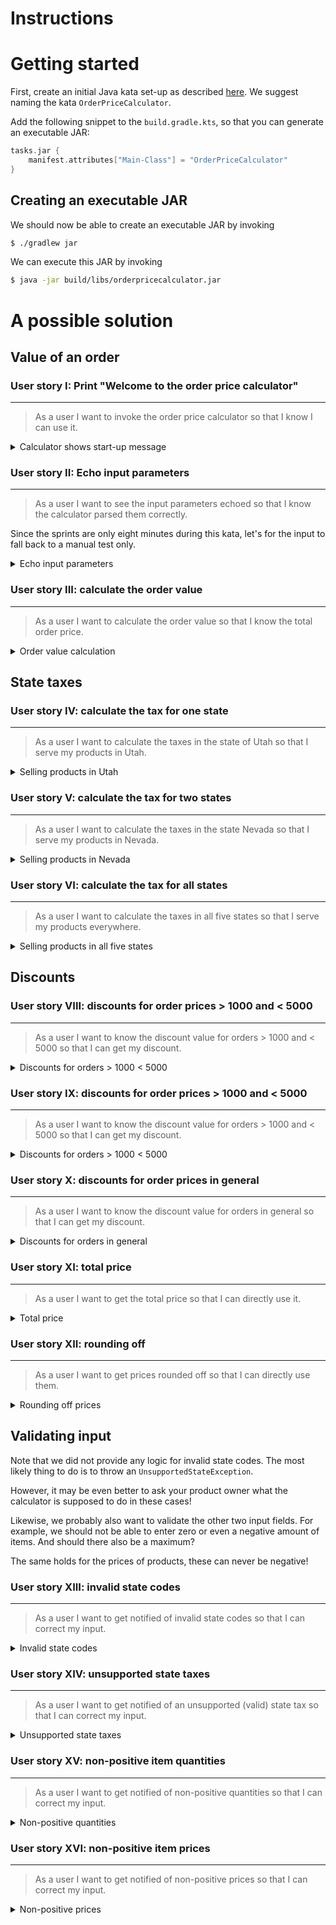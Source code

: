 # Instructions

# Getting started

First, create an initial Java kata set-up as described [here](https://github.com/zhendrikse/tdd/tree/master/cookiecutter).
We suggest naming the kata `OrderPriceCalculator`.

Add the following snippet to the `build.gradle.kts`, so that you can generate an executable JAR:

```kotlin
tasks.jar {
    manifest.attributes["Main-Class"] = "OrderPriceCalculator"
}
```

## Creating an executable JAR

We should now be able to create an executable JAR by invoking

```bash
$ ./gradlew jar
```

We can execute this JAR by invoking

```bash
$ java -jar build/libs/orderpricecalculator.jar
```

# A possible solution

## Value of an order

### **User story I**: Print "Welcome to the order price calculator"
---

> As a user I want to invoke the order price calculator so that I know I can use it.

<details>
  <summary>Calculator shows start-up message</summary>

Let's write a test first:

```java
class OrderPriceCalculatorTest {
    @Test 
    void calculatorShowsStartUpMessage() {
        OrderPriceCalculator calculator = new OrderPriceCalculator();
        assertEquals("Welcome to the order price calculator!", calculator.getStartUpMessage());
    }
}
```

and make it pass

```java
public class OrderPriceCalculator {
    public String getStartUpMessage() {
        return "Welcome to the order price calculator!";
    }
    // ...
```

For the calculator, in the `main()` we add

```java
public static void main(String[] args) {
    final OrderPriceCalculator calculator = new OrderPriceCalculator();
    System.out.println(calculator.getStartUpMessage());
}
```

Finally, we need to verify the output when we run the executable JAR file:

```bash
$ java -jar build/libs/orderpricecalculator.jar 
Picked up JAVA_TOOL_OPTIONS:  -Xmx3489m
Welcome to the order price calculator!
```

</details>

### **User story II**: Echo input parameters
---

> As a user I want to see the input parameters echoed so that I know the calculator parsed them correctly.

Since the sprints are only eight minutes during this kata, let's for the input to fall back to a manual test only.

<details>
  <summary>Echo input parameters</summary>

Let's collect all parameters into one value (i.e. immutable) object:

```java
public class InputParameters {
    public final int quantity;
    public final double price;
    public final String state;

    public InputParameters(final int quantity, final double price, final String state) {
        this.quantity = quantity;
        this.price = price;
        this.state = state;
    }

    public String toString() {
        return "Quantity: " + quantity + ", Price: " + price + ", State: " + state;
    }
}
```

With this object, we can easily read the input parameters from the command line

```java
    // ...

    public InputParameters readInputParameters() {
        try (Scanner scanner = new Scanner(System.in)) {
            System.out.print("How many items: ");
            Integer numberOfItems = scanner.nextInt();

            System.out.print("Price item: ");
            Double pricePerItem = scanner.nextDouble();

            System.out.print("Two-letter state code: ");
            String stateCode = scanner.next();

            return new InputParameters(numberOfItems, pricePerItem, stateCode);
        }
    }

    public static void main(String[] args) {
        final OrderPriceCalculator calculator = new OrderPriceCalculator();
        System.out.println(calculator.getStartUpMessage());
        System.out.println(calculator.readInputParameters());
    }
}
```
</details>

### **User story III**: calculate the order value
---

> As a user I want to calculate the order value so that I know the total order price.

<details>
<summary>Order value calculation</summary>

Let's write a test first!

```java
@Test
void calculatesOrderValue() {
    assertEquals(690.0, calculator.calculateOrderValue(2, 345.00));
}
```

We can make this test pass by adding the `calculateOrderValue()` method to the production code:

```java
double calculateOrderValue(final int quantity, final double price) {
    return quantity * price;
}
```

Finally, this should also be echoed on the console:

```java
public static void main(String[] args) {
    final OrderPriceCalculator calculator = new OrderPriceCalculator();
    System.out.println(calculator.getStartUpMessage());

    final InputParameters input = calculator.readInputParameters();
    System.out.println(input);
    System.out.println("Order value: " + calculator.calculateOrderValue(input.quantity, input.price));
}
```
</details>

## State taxes

### **User story IV**: calculate the tax for one state
---

> As a user I want to calculate the taxes in the state of Utah so that I serve my products in Utah.

<details>
<summary>Selling products in Utah</summary>

Let's write a test first!

```java
@Test
void calculatesTaxesInUtah() {
    OrderPriceCalculator classUnderTest = new OrderPriceCalculator();
    assertEquals(47.265, classUnderTest.calculateTax(new InputParameters(2, 345.00, "UT")));
}
```

We can make this test pass by adding the `calculateTax()` method to the production code:

```java
double calculateTax(final InputParameters input) {
    return calculateOrderValue(input.quantity, input.price) * 6.85 * 0.01;
}
```

Finally, this should also be echoed on the console:

```java
public static void main(String[] args) {
    final OrderPriceCalculator calculator = new OrderPriceCalculator();
    System.out.println(calculator.getStartUpMessage());

    final InputParameters input = calculator.readInputParameters();
    System.out.println(input);
    System.out.println("Order value: " + calculator.calculateOrderValue(input.quantity, input.price));
    System.out.println("Tax amount: " + calculator.calculateTax(input));
}
```

</details>

### **User story V**: calculate the tax for two states
---

> As a user I want to calculate the taxes in the state Nevada so that I serve my products in Nevada.

<details>
<summary>Selling products in Nevada</summary>

Let's write a test first!

```java
@Test
void calculatesTaxesInNevada() {
    OrderPriceCalculator classUnderTest = new OrderPriceCalculator();
    assertEquals(classUnderTest.calculateTax(55.20, new InputParameters(2, 345.00, "NV")));
}
```

We make this test pass easily

```java
double calculateTax(final InputParameters input) {
    if (input.state.equals("UT"))
        return calculateOrderValue(input.quantity, input.price) * 6.85 * 0.01;

    return calculateOrderValue(input.quantity, input.price) * 8.00 * 0.01;
}
```

No further changes in the `main()` method are needed at this point.

</details>

### **User story VI**: calculate the tax for all states
---

> As a user I want to calculate the taxes in all five states so that I serve my products everywhere.

<details>
<summary>Selling products in all five states</summary>

Let's write a test first!

```java
@Test 
void calculatesTaxesInTexas() {
    assertEquals(43.125, calculator.calculateTax(new InputParameters(2, 345.00, "TX")));
}
```

We make this test pass by

```java
public double calculateTax(final InputParameters input) {
    if (input.state.equals("UT"))
        return calculateOrderValue(input.quantity, input.price) * 6.85 * 0.01;
    else if (input.state.equals("TX"))
        return calculateOrderValue(input.quantity, input.price) * 6.25 * 0.01;

    return calculateOrderValue(input.quantity, input.price) * 8.00 * 0.01;
}
```

which can then easily be refactored to

```java
public class OrderPriceCalculator {
    private Map<String, Double> stateTaxMap = new HashMap<>();

    // ...

    double calculateTax(final InputParameters input) {
        return calculateOrderValue(input.quantity, input.price) * stateTaxMap.get(input.state) * 0.01;
    }

    public void configure(String state, double tax) {
        stateTaxMap.put(state, tax);
    }

    public static void main(String[] args) {
        final OrderPriceCalculator calculator = new OrderPriceCalculator();
        calculator.configure("UT", 6.85);
        calculator.configure("NV", 8.00);
        calculator.configure("TX", 6.25);
        calculator.configure("AL", 4.00);
        calculator.configure("CA", 8.25);
    
        // ...
```
</details>

## Discounts

### **User story VIII**: discounts for order prices &gt; 1000 and &lt; 5000
---

> As a user I want to know the discount value for orders &gt; 1000 and &lt; 5000 so that I can get my discount.

<details>
<summary>Discounts for orders &gt; 1000 &lt; 5000</summary>

Let's write a test first!

```java
@Test
void calculatesDiscountForOverrOneThousand() {
    assertEquals(20.70, calculator.calculateDiscountValue(10, 345.00), 0.001);
}
```

and the production code to make the test pass

```java
double calculateDiscountValue(final int quantity, final double price) {
    return 0.03 * quantity * price;
}
```

Obviously we need to test also that this discount is not applied for
prices less than 1000,00: 

```java
@Test
void calculatesDiscountForUnderOneThousand() {
    assertEquals(0.0, calculator.calculateDiscountValue(2, 345.00), 0.001);
}
```

so the modified `calculateDiscountValue` becomes:

```java
double calculateDiscountValue(final int quantity, final double price) {
    final double orderValue = calculateOrderValue(quantity, price);
    if (orderValue < 1000) return 0.0;
    return 0.01 * 3 * orderValue; 
}
```

The production code needs to show the result as well:

```java
public static void main(String[] args) {
    final OrderPriceCalculator calculator = new OrderPriceCalculator();

    // ...
    System.out.println("Order value: " + calculator.calculateOrderValue(input.quantity, input.price));
    System.out.println("Discount: " + calculator.calculateDiscountValue(input.quantity, input.price));
    System.out.println("Tax amount: " + calculator.calculateTax(input));
}
```

Now we notice that the tax is not calculated based on the discounted value, but it should!

Let's write a test for that case

```java
@Test
void calculatesTaxesBasedOnDiscountedPrice() {
    calculator.configureDiscount(1000, 0);
    calculator.configureDiscount(5000, 3);
    assertEquals(267.72, calculator.calculateTax(new InputParameters(10, 345.00, "NV")), 0.01);
}
```

This forces us to modify the calculation of the taxes

```java
double calculateTax(final InputParameters input) {
    final double discountedValue = calculateOrderValue(input.quantity, input.price) - calculateDiscountValue(input.quantity, input.price);
    return discountedValue * stateTaxMap.get(input.state) * 0.01;
}
```
</details>

### **User story IX**: discounts for order prices &gt; 1000 and &lt; 5000
---

> As a user I want to know the discount value for orders &gt; 1000 and &lt; 5000 so that I can get my discount.

<details>
<summary>Discounts for orders &gt; 1000 &lt; 5000</summary>

Let's write a test first!

```java
@Test
void calculatesDiscountForOverFiveThousand() {
    assertEquals(345.0, calculator.calculateDiscountValue(20, 345.00), 0.001);
}
```

and the code to make this test pass

```java
double calculateDiscountValue(final int quantity, final double price) {
    final double orderValue = calculateOrderValue(quantity, price);
    if (orderValue < 1000) return 0.0;
    if (orderValue < 5000) return 0.01 * 3 * orderValue;
    return 0.01 * 5 * orderValue; 
}
```
</details>


### **User story X**: discounts for order prices in general
---

> As a user I want to know the discount value for orders in general so that I can get my discount.

<details>
<summary>Discounts for orders in general</summary>

Let's write a test first!

```java
@Test
void calculatesDiscountForOverSevenThousand() {
    assertEquals(603.75, calculator.calculateDiscountValue(25, 345.00), 001);
}
```

with implementation

```java
double calculateDiscountValue(final int quantity, final double price) {
    final double orderValue = calculateOrderValue(quantity, price);
    if (orderValue < 1000) return 0.01 * 0 * orderValue;
    if (orderValue < 5000) return 0.01 * 3 * orderValue;
    if (orderValue < 7000) return 0.01 * 5 * orderValue;
    return 0.01 * 7 * orderValue; 
}
```

This can then easily be generalized:

```java
public class OrderPriceCalculator {    
    private Map<String, Double> stateTaxMap = new HashMap<>();
    private Map<Integer, Integer> discountsMap = new TreeMap<>();

    public void configureDiscount(final int upperLimit, final int percentage) {
        discountsMap.put(upperLimit, percentage);
    }

    double calculateDiscountValue(final int quantity, final double price) {
        final double orderValue = calculateOrderValue(quantity, price);
        for (Entry<Integer, Integer> entry : discountsMap.entrySet()) 
            if (orderValue < entry.getKey()) 
                return 0.01 * entry.getValue() * orderValue;
       
        return 0.0;
    }

    // ...
```
</details>

### **User story XI**: total price
---

> As a user I want to get the total price so that I can directly use it.

<details>
<summary>Total price</summary>

Let's write a test first!

```java
@Test
void calculatesTotalOrderValue() {
    calculator.configureTax("UT", 6.85);
    calculator.configureDiscount(1000, 0);
    calculator.configureDiscount(5000, 3);
    assertEquals(3575.73525, calculator.calculateGrandTotal(new InputParameters(10, 345.00, "UT")), 0.01);
}
```

We make this test pass by adding a `calculateGrandTotal()` method

```java
double calculateGrandTotal(final InputParameters input)  {
    return calculateOrderValue(input.quantity, input.price) - calculateDiscountValue(input.quantity, input.price) + calculateTax(input);
}
```

By invoking this method in the `main()`, we get the desired endresult:

```java
public static void main(String[] args) {
    // ...

    final InputParameters input = calculator.readInputParameters();
    System.out.println(input);
    System.out.println("Order value: " + calculator.calculateOrderValue(input.quantity, input.price));
    System.out.println("Discount: " + calculator.calculateDiscountValue(input.quantity, input.price));
    System.out.println("Tax amount: " + calculator.calculateTax(input));
    System.out.println("Grand total: " + calculator.calculateGrandTotal(input));
}
```
</details>

### **User story XII**: rounding off
---

> As a user I want to get prices rounded off so that I can directly use them.

<details>
<summary>Rounding off prices</summary>

Let's write a test first!

```java
@Test
void calculatesRoundedTotalOrderValue() {
    calculator.configureTax("UT", 6.85);
    calculator.configureDiscount(1000, 0);
    calculator.configureDiscount(5000, 3);
    assertEquals(3575.74, calculator.calculateRoundedGrandTotal(new InputParameters(10, 345.00, "UT")), 0.01);
}
```

We make this test pass by adding a `calculateRoundedGrandTotal` method

```java
double calculateRoundedGrandTotal(final InputParameters input) {
    return  Math.round(100 * calculateGrandTotal(input)) / 100.0;
}
```

By invoking this method in the `main()`, we get the desired endresult:

```java
public static void main(String[] args) {
    // ...

    System.out.println("Tax amount: " + calculator.calculateTax(input));
    System.out.println("Grand total: " + calculator.calculateRoundedGrandTotal(input));
}
```

</details>


## Validating input

Note that we did not provide any logic for invalid state codes.
The most likely thing to do is to throw an `UnsupportedStateException`.

However, it may be even better to ask your product owner what the calculator
is supposed to do in these cases!

Likewise, we probably also want to validate the other two input fields.
For example, we should not be able to enter zero or even a negative amount
of items. And should there also be a maximum?

The same holds for the prices of products, these can never be
negative!

### **User story XIII**: invalid state codes
---

> As a user I want to get notified of invalid state codes so that I can correct my input.

<details>
<summary>Invalid state codes</summary>

Let's write a test first!

```java
@Test 
void letsUserKnowThatStateCodeIsinvalid() {
    IllegalArgumentException thrown = assertThrows(
        IllegalArgumentException.class,
        () -> calculator.calculateTax(new InputParameters(2, 345.00, "99")),
        "Expected calculateTax() to throw, but it didn't"
        );
}
```

We can make this test pass by introducing an enumeration for the state codes:

```java
enum State {
    NY,
    TX,
    NV,
    CA,
    AL,
    UT
}
```

And removing the [primitive obsession](https://refactoring.guru/smells/primitive-obsession) code smells in the `InputParameters`, `OrderPriceCalculator`, and `OrderPriceCalculatorTest`

```java
public class InputParameters {
    public final int quantity;
    public final double price;
    public final State state;

    public InputParameters(final int quantity, final double price, final String state) {
        this.quantity = quantity;
        this.price = price;
        this.state = State.valueOf(state);
    }

    // ...
```

As the sprints are so short, we'll leave the other two [primitive obsession](https://refactoring.guru/smells/primitive-obsession) code smells
for the price and quantity alone for the time being.

</details>

### **User story XIV**: unsupported state taxes
---

> As a user I want to get notified of an unsupported (valid) state tax so that I can correct my input.

<details>
<summary>Unsupported state taxes</summary>

Let's write a test first!

```java
@Test 
void letsUserKnowThatStateCodeIsUnsupported() {
    UnsupportedStateException thrown = assertThrows(
        UnsupportedStateException.class,
        () -> calculator.calculateTax(new InputParameters(2, 345.00, "NY")),
        "Expected calculateTax() to throw, but it didn't"
        );

        assertTrue(thrown.getMessage().contains("Unsupported state: 'NY'"));
}
```

We can make this test pass by modifying the `calculateTax()` method:

```java
double calculateTax(final InputParameters input) {
    if (!stateTaxMap.containsKey(input.state))
        throw new UnsupportedStateException("Unknown state code: '" + input.state + "'");
        
    final double discountedValue = calculateOrderValue(input.quantity, input.price) - calculateDiscountValue(input.quantity, input.price);
    return discountedValue * stateTaxMap.get(input.state) * 0.01;
}
```

</details>

### **User story XV**: non-positive item quantities
---

> As a user I want to get notified of non-positive quantities so that I can correct my input.

<details>
<summary>Non-positive quantities</summary>

Let's write a test first!

```java
@Test 
void letsUserKnowThatNonPositiveQuantityIsUnsupported() {
    IllegalArgumentException thrown = assertThrows(
        IllegalArgumentException.class,
        () -> calculator.calculateTax(new InputParameters(0, 345.00, "UT")),
        "Expected calculateTax() to throw, but it didn't"
        );

        assertTrue(thrown.getMessage().contains("Quantity should be positive"));
}
```
We can make this test pass by adding a guard statement to the constructor of the input parameters:

```java
    public InputParameters(final int quantity, final double price, final String state) {
        if (quantity < 1) throw new IllegalArgumentException("Quantity should be positive");

        // ...
```
</details>

### **User story XVI**: non-positive item prices
---

> As a user I want to get notified of non-positive prices so that I can correct my input.

<details>
<summary>Non-positive prices</summary>

Let's write a test first!

```java
@Test 
void letsUserKnowThatNonPositivePriceIsUnsupported() {
    IllegalArgumentException thrown = assertThrows(
        IllegalArgumentException.class,
        () -> calculator.calculateTax(new InputParameters(1, -345.00, "UT")),
        "Expected calculateTax() to throw, but it didn't"
        );

        assertTrue(thrown.getMessage().contains("Price should be positive"));
}
```
We can make this test pass by adding a guard statement to the constructor of the input parameters:

```java
    public InputParameters(final int quantity, final double price, final String state) {
        if (price < 0) throw new IllegalArgumentException("Price should be positive");
        if (quantity < 1) throw new IllegalArgumentException("Quantity should be positive");

        // ...
```
</details>
